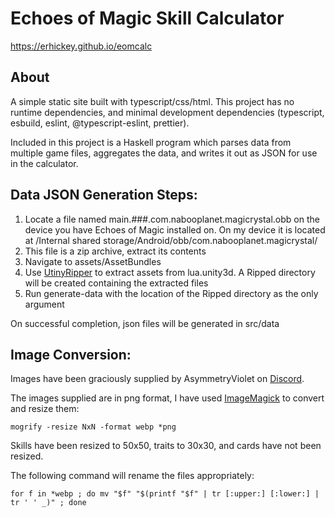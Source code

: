 # Echoes of Magic Skill Calculator

https://erhickey.github.io/eomcalc


## About

A simple static site built with typescript/css/html. This project has no runtime dependencies, and minimal development dependencies (typescript, esbuild, eslint, @typescript-eslint, prettier).

Included in this project is a Haskell program which parses data from multiple game files, aggregates the data, and writes it out as JSON for use in the calculator.

## Data JSON Generation Steps:

1. Locate a file named main.###.com.nabooplanet.magicrystal.obb on the device you have Echoes of Magic installed on. On my device it is located at /Internal shared storage/Android/obb/com.nabooplanet.magicrystal/
2. This file is a zip archive, extract its contents
3. Navigate to assets/AssetBundles
4. Use [UtinyRipper](https://github.com/mafaca/UtinyRipper) to extract assets from lua.unity3d. A Ripped directory will be created containing the extracted files
5. Run generate-data with the location of the Ripped directory as the only argument

On successful completion, json files will be generated in src/data

## Image Conversion:

Images have been graciously supplied by AsymmetryViolet on [Discord](https://discord.gg/4jSaCgbRyq).

The images supplied are in png format, I have used [ImageMagick](https://imagemagick.org/) to convert and resize them:

    mogrify -resize NxN -format webp *png

Skills have been resized to 50x50, traits to 30x30, and cards have not been resized.

The following command will rename the files appropriately:

    for f in *webp ; do mv "$f" "$(printf "$f" | tr [:upper:] [:lower:] | tr ' ' _)" ; done
